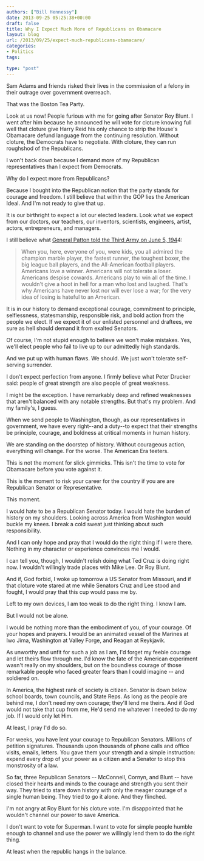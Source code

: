 ```yaml
---
authors: ["Bill Hennessy"]
date: 2013-09-25 05:25:38+00:00
draft: false
title: Why I Expect Much More of Republicans on Obamacare
layout: blog
url: /2013/09/25/expect-much-republicans-obamacare/
categories:
- Politics
tags:

type: "post"
---
```


Sam Adams and friends risked their lives in the commission of a felony in their outrage over government overreach.

That was the Boston Tea Party.

Look at us now! People furious with me for going after Senator Roy Blunt. I went after him because he announced he will vote for cloture knowing full well that cloture give Harry Reid his only chance to strip the House's Obamacare defund language from the continuing resolution. Without cloture, the Democrats have to negotiate. With cloture, they can run roughshod of the Republicans.

I won't back down because I demand more of my Republican representatives than I expect from Democrats.

Why do I expect more from Republicans?

Because I bought into the Republican notion that the party stands for courage and freedom. I still believe that within the GOP lies the American Ideal. And I'm not ready to give that up.

It is our birthright to expect a lot our elected leaders. Look what we expect from our doctors, our teachers, our inventors, scientists, engineers, artist, actors, entrepreneurs, and managers.

I still believe what [General Patton told the Third Army on June 5, 194](https://www.pattonhq.com/speech.html)4:


> When you, here, everyone of you, were kids, you all admired the champion marble player, the fastest runner, the toughest boxer, the big league ball players, and the All-American football players. Americans love a winner. Americans will not tolerate a loser. Americans despise cowards. Americans play to win all of the time. I wouldn't give a hoot in hell for a man who lost and laughed. That's why Americans have never lost nor will ever lose a war; for the very idea of losing is hateful to an American.


It is in our history to demand exceptional courage, commitment to principle, selflessness, statesmanship, responsible risk, and bold action from the people we elect. If we expect it of our enlisted personnel and draftees, we sure as hell should demand it from exalted Senators.

Of course, I'm not stupid enough to believe we won't make mistakes. Yes, we'll elect people who fail to live up to our admittedly high standards.

And we put up with human flaws. We should. We just won't tolerate self-serving surrender.

I don't expect perfection from anyone. I firmly believe what Peter Drucker said: people of great strength are also people of great weakness.

I might be the exception. I have remarkably deep and refined weaknesses that aren't balanced with any notable strengths. But that's my problem. And my family's, I guess.

When we send people to Washington, though, as our representatives in government, we have every right--and a duty--to expect that their strengths be principle, courage, and boldness at critical moments in human history.

We are standing on the doorstep of history. Without courageous action, everything will change. For the worse. The American Era teeters.

This is not the moment for slick gimmicks. This isn't the time to vote for Obamacare before you vote against it.

This is the moment to risk your career for the country if you are are Republican Senator or Representative.

This moment.

I would hate to be a Republican Senator today. I would hate the burden of history on my shoulders. Looking across America from Washington would buckle my knees. I break a cold sweat just thinking about such responsibility.

And I can only hope and pray that I would do the right thing if I were there. Nothing in my character or experience convinces me I would.

I can tell you, though, I wouldn't relish doing what Ted Cruz is doing right now. I wouldn't willingly trade places with Mike Lee. Or Roy Blunt.

And if, God forbid, I woke up tomorrow a US Senator from Missouri, and if that cloture vote stared at me while Senators Cruz and Lee stood and fought, I would pray that this cup would pass me by.

Left to my own devices, I am too weak to do the right thing. I know I am.

But I would not be alone.

I would be nothing more than the embodiment of you, of your courage. Of your hopes and prayers. I would be an animated vessel of the Marines at Iwo Jima, Washington at Valley Forge, and Reagan at Reykjavik.

As unworthy and unfit for such a job as I am, I'd forget my feeble courage and let theirs flow through me. I'd know the fate of the American experiment wasn't really on my shoulders, but on the boundless courage of those remarkable people who faced greater fears than I could imagine -- and soldiered on.

In America, the highest rank of society is citizen. Senator is down below school boards, town councils, and State Reps. As long as the people are behind me, I don't need my own courage; they'll lend me theirs. And if God would not take that cup from me, He'd send me whatever I needed to do my job. If I would only let Him.

At least, I pray I'd do so.

For weeks, you have lent your courage to Republican Senators. Millions of petition signatures. Thousands upon thousands of phone calls and office visits, emails, letters. You gave them your strength and a simple instruction: expend every drop of your power as a citizen and a Senator to stop this monstrosity of a law.

So far, three Republican Senators -- McConnell, Cornyn, and Blunt -- have closed their hearts and minds to the courage and strength you sent their way. They tried to stare down history with only the meager courage of a single human being. They tried to go it alone. And they flinched.

I'm not angry at Roy Blunt for his cloture vote. I'm disappointed that he wouldn't channel our power to save America.

I don't want to vote for Superman. I want to vote for simple people humble enough to channel and use the power we willingly lend them to do the right thing.

At least when the republic hangs in the balance.


